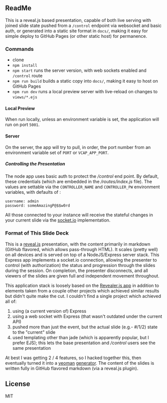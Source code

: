 ## ReadMe

This is a reveal.js based presentation, capable of both live serving with joined slide state pushed from a `/control` endpoint via websocket and basic auth, or generated into a static site format in `docs/`, making it easy for simple deploy to GitHub Pages (or other static host) for permanence.

### Commands

- clone
- `npm install`
- `npm start` runs the server version, with web sockets enabled and `/control` route
- `npm run build` builds a static copy into `docs/`, making it easy to host on GitHub Pages
- `npm run dev` runs a local preview server with live-reload on changes to `views/*.ejs`

#### Local Preview

When run locally, unless an environment variable is set, the application will run on port `5001`.

#### Server

On the server, the app will try to pull, in order, the port number from an environment variable set of `PORT` or `VCAP_APP_PORT`.

##### Controlling the Presentation
The node app uses basic auth to protect the _/control_ end point. By default, these credentials (which are embedded in the _/routes/index.js_ file). The values are settable via the `CONTROLLER_NAME` and `CONTROLLER_PW` environment variables, with defaults of :

```
username: admin
password: someAmazingP@$$w0rd
```

All those connected to your instance will receive the stateful changes in your current slide via the [socket.io](http://socket.io/) implementation.

### Format of This Slide Deck
This is a [reveal.js](http://lab.hakim.se/reveal-js/) presentation, with the content primarily in markdown (GitHub flavored, which allows pass-through HTML). It scales (pretty well) on all devices and is served on top of a NodeJS/Express server stack. This Express app implements a socket.io connection, allowing the presenter to control (with authorization) the status and progression through the slides during the session. On completion, the presenter disconnects, and all viewers of the slides are given full and independent movement throughout.

This application stack is loosely based on the [Revealer.js app](https://github.com/shameerc/Revealer.js) in addition to elements taken from a couple other projects which achieved similar results but didn't quite make the cut. I couldn't find a single project which achieved all of:

1. using (a current version of) Express
2. using a web socket with Express (that wasn't outdated under the current API)
3. pushed more than just the event, but the actual slide (e.g.- #/1/2) state to the "current" slide
4. used templating other than jade (which is apparently popular, but I prefer EJS); this lets the base presentation and _/control_ users see the same presentation

At best I was getting 2 / 4 features, so I hacked together this, then eventually turned it into a [yeoman](http://yeoman.io/) [generator](http://yeoman.io/generators/). The content of the slides is written fully in GitHub flavored markdown (via a reveal.js plugin).

## License

MIT
